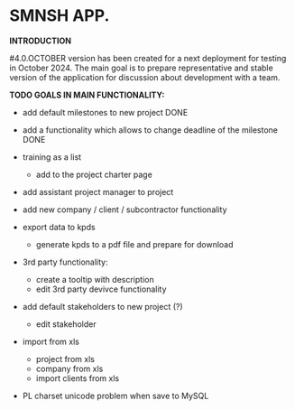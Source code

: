 # SMNSH APP.

**INTRODUCTION**

 #4.0.OCTOBER version has been created for a next deployment for testing in October 2024. The main goal is to prepare representative and stable version of the application for discussion about development with a team.

**TODO GOALS IN MAIN FUNCTIONALITY:**

* add default milestones to new project DONE
* add a functionality which allows to change deadline of the milestone DONE  

* training as a list
	* add to the project charter page
	
* add assistant project manager to project  

* add new company / client / subcontractor  functionality

* export data to kpds  
	* generate kpds to a pdf file and prepare for download  

* 3rd party functionality:   
	* create a tooltip with description  
	* edit 3rd party devivce functionality  

* add default stakeholders to new project (?)
	* edit stakeholder

* import from xls  
	* project from xls  
	* company from xls  
	* import clients from xls  

* PL charset unicode problem when save to MySQL  